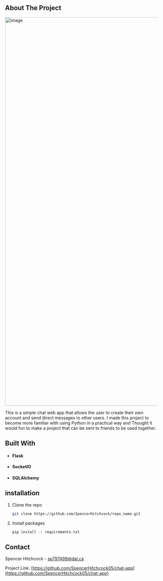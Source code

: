 ## About The Project


<img width="1280" alt="image" src="https://github.com/user-attachments/assets/3e8a0809-26f8-4267-acab-b081d21a4b9a">

This is a simple chat web app that allows the user to create their own account and send direct messages to other users. I made this project to become more familiar with using Python in a practical way
and Thought it would fun to make a project that can be sent to friends to be used together.

## Built With

* #### Flask
* #### SocketIO
* #### SQLAlchemy

## installation

1. Clone the repo
   ```sh
   git clone https://github.com/SpencerHitchcock/repo_name.git
   ```
2. Install packages
   ```sh
   pip install -r requirements.txt
   ```

## Contact

Spencer Hitchcock - sp797499@dal.ca

Project Link: [https://github.com/SpencerHitchcock05/chat-app](https://github.com/SpencerHitchcock05/chat-app)
